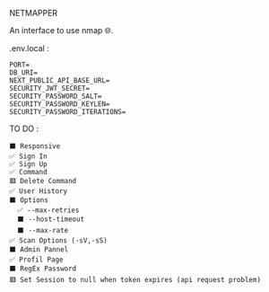 NETMAPPER

An interface to use nmap 🌐.

.env.local :

```
PORT=
DB_URI=
NEXT_PUBLIC_API_BASE_URL=
SECURITY_JWT_SECRET=
SECURITY_PASSWORD_SALT=
SECURITY_PASSWORD_KEYLEN=
SECURITY_PASSWORD_ITERATIONS=
```

TO DO :

```
⬛ Responsive
✅ Sign In
✅ Sign Up
✅ Command
🟥 Delete Command
✅ User History
⬛ Options
  ✅ --max-retries
  ⬛ --host-timeout
  ⬛ --max-rate
✅ Scan Options (-sV,-sS)
⬛ Admin Pannel
✅ Profil Page
⬛ RegEx Password
🟥 Set Session to null when token expires (api request problem)
```
